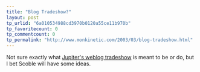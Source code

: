 ```yaml
---
title: "Blog Tradeshow?"
layout: post
tp_urlid: "6a010534988cd3970b0120a55ce11b970b"
tp_favoritecount: 0
tp_commentcount: 0
tp_permalink: "http://www.monkinetic.com/2003/03/blog-tradeshow.html"
---
```

Not sure exactly what <a href="http://www.paidcontent.org/stories/jupint1.html">Jupiter&#39;s weblog tradeshow</a> is meant to be or do, but I bet Scoble will have some ideas.
